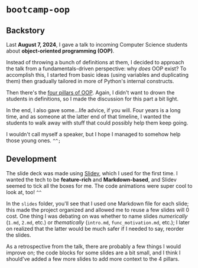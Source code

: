 # `bootcamp-oop`

## Backstory

Last **August 7, 2024**, I gave a talk to incoming Computer Science students about **object-oriented programming (OOP)**.

Instead of throwing a bunch of definitions at them, I decided to approach the talk from a fundamentals-driven perspective: why *does* OOP exist? To accomplish this, I started from basic ideas (using variables and duplicating them) then gradually tailored in more of Python's internal constructs.

Then there's the [four pillars of OOP](https://www.freecodecamp.org/news/four-pillars-of-object-oriented-programming/). Again, I didn't want to drown the students in definitions, so I made the discussion for this part a bit light.

In the end, I also gave some...life advice, if you will. Four years is a long time, and as someone at the latter end of that timeline, I wanted the students to walk away with stuff that could possibly help them keep going.

I wouldn't call myself a speaker, but I hope I managed to somehow help those young ones. `^^;`

## Development

The slide deck was made using [Slidev](https://sli.dev/), which I used for the first time. I wanted the tech to be **feature-rich** and **Markdown-based**, and Slidev seemed to tick all the boxes for me. The code animations were super cool to look at, too! `^^`

In the `slides` folder, you'll see that I used one Markdown file for each slide; this made the project organized and allowed me to reuse a few slides will 0 cost. One thing I was debating on was whether to name slides *numerically* (`1.md`, `2.md`, etc.) or *thematically* (`intro.md`, `func_motivation.md`, etc.); I later on realized that the latter would be much safer if I needed to say, reorder the slides.

As a retrospective from the talk, there are probably a few things I would improve on; the code blocks for some slides are a bit small, and I think I should've added a few more slides to add more context to the 4 pillars.


